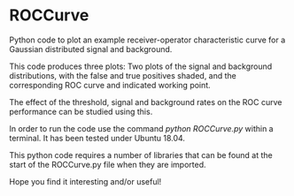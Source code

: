 # ROCCurve

Python code to plot an example receiver-operator characteristic curve for a Gaussian distributed signal and background. 

This code produces three plots: Two plots of the signal and background distributions, with the false and true positives shaded, and the corresponding ROC curve and indicated working point. 

The effect of the threshold, signal and background rates on the ROC curve performance can be studied using this. 

In order to run the code use the command _python ROCCurve.py_ within a terminal. It has been tested under Ubuntu 18.04.

This python code requires a number of libraries that can be found at the start of the ROCCurve.py file when they are imported.

Hope you find it interesting and/or useful!
